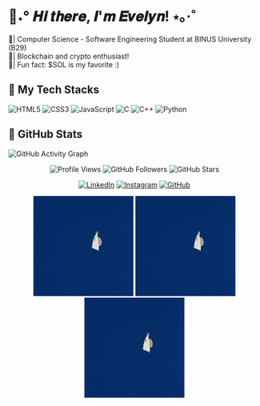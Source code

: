 <h1> 🐚˖° 𝑯𝒊 𝒕𝒉𝒆𝒓𝒆, 𝑰'𝒎 𝑬𝒗𝒆𝒍𝒚𝒏! ⋆｡‧˚ </h1> 

<div align="left">
🎐| Computer Science - Software Engineering Student at BINUS University (B29) <br>
🩵| Blockchain and crypto enthusiast! <br> 
🪼| Fun fact: $SOL is my favorite :)
</div>

<h2> 🌊 My Tech Stacks </h2>

<div align="left">

![HTML5](https://img.shields.io/badge/HTML5-87CEEB?style=for-the-badge&logo=html5&logoColor=white)
![CSS3](https://img.shields.io/badge/CSS3-6BB6FF?style=for-the-badge&logo=css3&logoColor=white)
![JavaScript](https://img.shields.io/badge/JavaScript-87CEFA?style=for-the-badge&logo=javascript&logoColor=white)
![C](https://img.shields.io/badge/C-B0E0E6?style=for-the-badge&logo=c&logoColor=white)
![C++](https://img.shields.io/badge/C++-ADD8E6?style=for-the-badge&logo=c%2B%2B&logoColor=white)
![Python](https://img.shields.io/badge/Python-87CEEB?style=for-the-badge&logo=python&logoColor=white)

</div>

<h2> 🪸 GitHub Stats </h2>

![GitHub Activity Graph](https://github-readme-activity-graph.vercel.app/graph?username=lyneyy&theme=react-dark&hide_border=true)

</div>
<div align="center">

![Profile Views](https://komarev.com/ghpvc/?username=lyneyy&color=1E90FF&style=for-the-badge)
![GitHub Followers](https://img.shields.io/github/followers/lyneyy?label=Followers&style=for-the-badge&color=00BFFF)
![GitHub Stars](https://img.shields.io/github/stars/lyneyy?affiliations=OWNER&style=for-the-badge&color=87CEFA)
</div>

<div align="center">

[![LinkedIn](https://img.shields.io/badge/LinkedIn-87CEEB?style=for-the-badge&logo=linkedin&logoColor=white)](https://linkedin.com/in/evelynloveina)
[![Instagram](https://img.shields.io/badge/Instagram-B0E0E6?style=for-the-badge&logo=instagram&logoColor=white)](https://instagram.com/evelynloveina)
[![GitHub](https://img.shields.io/badge/GitHub-ADD8E6?style=for-the-badge&logo=github&logoColor=white)](https://github.com/lyneyy)

</div>

<div align="center">
 <img src="https://github.com/lyneyy/lyneey/blob/main/totoro10.gif" width="200" height="200"/>
  <img src="https://github.com/lyneyy/lyneey/blob/main/totoro10.gif" width="200" height="200"/>
<img src="https://github.com/lyneyy/lyneey/blob/main/totoro10.gif" width="200" height="200"/>
</div>
